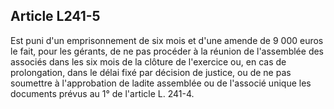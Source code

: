 Article L241-5
----
Est puni d'un emprisonnement de six mois et d'une amende de 9 000 euros le fait,
pour les gérants, de ne pas procéder à la réunion de l'assemblée des associés
dans les six mois de la clôture de l'exercice ou, en cas de prolongation, dans
le délai fixé par décision de justice, ou de ne pas soumettre à l'approbation de
ladite assemblée ou de l'associé unique les documents prévus au 1° de l'article
L. 241-4.
